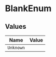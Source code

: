 # BlankEnum


## Values

| Name      | Value     |
| --------- | --------- |
| `Unknown` |           |